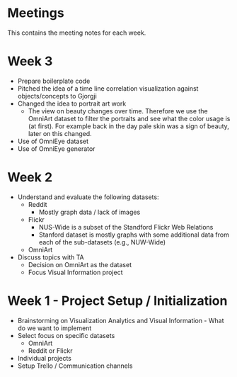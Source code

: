 # Meetings

This contains the meeting notes for each week.

# Week 3
- Prepare boilerplate code
- Pitched the idea of a time line correlation visualization against objects/concepts to Gjorgji
- Changed the idea to portrait art work
  -  The view on beauty changes over time. Therefore we use the OmniArt dataset to filter the portraits and see what the color usage is (at first). For example back in the day pale skin was a sign of beauty, later on this changed.
- Use of OmniEye dataset
- Use of OmniEye generator

# Week 2

- Understand and evaluate the following datasets:
    - Reddit
        - Mostly graph data / lack of images
    - Flickr
        - NUS-Wide is a subset of the Standford Flickr Web Relations
        - Stanford dataset is mostly graphs with some additional data from each of the sub-datasets (e.g., NUW-Wide)
    - OmniArt
- Discuss topics with TA
    - Decision on OmniArt as the dataset
    - Focus Visual Information project

# Week 1 - Project Setup / Initialization

- Brainstorming on Visualization Analytics and Visual Information - What do we want to implement
- Select focus on specific datasets
    - OmniArt
    - Reddit or Flickr
- Individual projects
- Setup Trello / Communication channels
